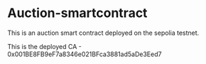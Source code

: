 # Auction-smartcontract

This is an auction smart contract deployed on the sepolia testnet.

This is the deployed CA - 0x001BE8FB9eF7a8346e021BFca3881ad5aDe3Eed7